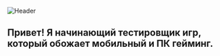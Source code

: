 ![Header](https://github.com/user-attachments/assets/04662299-a95d-45b5-b7f6-9839253e8082)

## Привет! Я начинающий тестировщик игр, который обожает мобильный и ПК гейминг. 
